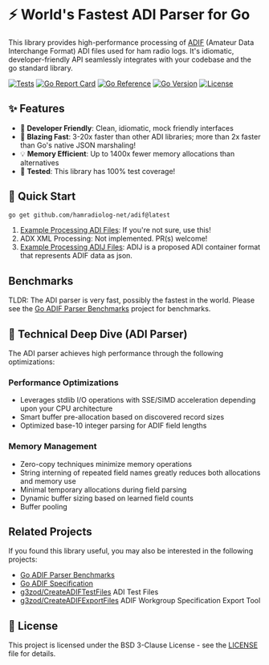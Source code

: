 # ⚡ World's Fastest ADI Parser for Go

This library provides high-performance processing of [ADIF](https://adif.org/) (Amateur Data Interchange Format) ADI files used for ham radio logs.
It's idiomatic, developer-friendly API seamlessly integrates with your codebase and the go standard library.

[![Tests](https://github.com/hamradiolog-net/adif/actions/workflows/test.yml/badge.svg)](https://github.com/hamradiolog-net/adif/actions/workflows/test.yml)
[![Go Report Card](https://goreportcard.com/badge/github.com/hamradiolog-net/adif)](https://goreportcard.com/report/github.com/hamradiolog-net/adif)
[![Go Reference](https://pkg.go.dev/badge/github.com/hamradiolog-net/adif.svg)](https://pkg.go.dev/github.com/hamradiolog-net/adif)
[![Go Version](https://img.shields.io/github/go-mod/go-version/hamradiolog-net/adif)](https://github.com/hamradiolog-net/adif/blob/main/go.mod)
[![License](https://img.shields.io/github/license/hamradiolog-net/adif)](https://github.com/hamradiolog-net/adif/blob/main/LICENSE)

## ✨ Features

- 🔧 **Developer Friendly**: Clean, idiomatic, mock friendly interfaces
- 🚀 **Blazing Fast**: 3-20x faster than other ADI libraries; more than 2x faster than Go's native JSON marshaling!
- 💡 **Memory Efficient**: Up to 1400x fewer memory allocations than alternatives
- 🔬 **Tested**: This library has 100% test coverage!

## 🚀 Quick Start

```bash
go get github.com/hamradiolog-net/adif@latest
```

1) [Example Processing ADI Files](./example_adi_test.go): If you're not sure, use this!
2) ADX XML Processing: Not implemented. PR(s) welcome!
3) [Example Processing ADIJ Files](./example_adij.go): ADIJ is a proposed ADI container format that represents ADIF data as json.

## Benchmarks

TLDR: The ADI parser is very fast, possibly the fastest in the world.
Please see the [Go ADIF Parser Benchmarks](https://github.com/hamradiolog-net/adif-benchmark) project for benchmarks.

## 🔧 Technical Deep Dive (ADI Parser)

The ADI parser achieves high performance through the following optimizations:

### Performance Optimizations

- Leverages stdlib I/O operations with SSE/SIMD acceleration depending upon your CPU architecture
- Smart buffer pre-allocation based on discovered record sizes
- Optimized base-10 integer parsing for ADIF field lengths

### Memory Management

- Zero-copy techniques minimize memory operations
- String interning of repeated field names greatly reduces both allocations and memory use
- Minimal temporary allocations during field parsing
- Dynamic buffer sizing based on learned field counts
- Buffer pooling

## Related Projects

If you found this library useful, you may also be interested in the following projects:

- [Go ADIF Parser Benchmarks](https://github.com/hamradiolog-net/adif-benchmark)
- [Go ADIF Specification](https://github.com/hamradiolog-net/spec)
- [g3zod/CreateADIFTestFiles](https://github.com/g3zod/CreateADIFTestFiles) ADI Test Files
- [g3zod/CreateADIFExportFiles](https://github.com/g3zod/CreateADIFExportFiles) ADIF Workgroup Specification Export Tool

## 📝 License

This project is licensed under the BSD 3-Clause License - see the [LICENSE](LICENSE) file for details.
